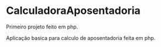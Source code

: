 # CalculadoraAposentadoria

Primeiro projeto feito em php.



Aplicação basica para calculo de aposentadoria feita em php.


